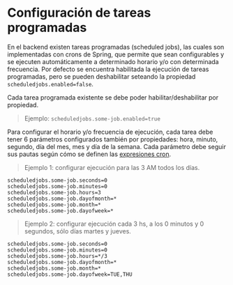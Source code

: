 # Configuración de tareas programadas

En el backend existen tareas programadas (scheduled jobs), las cuales son implementadas con crons de Spring, que permite que sean configurables y se ejecuten automáticamente a determinado horario y/o con determinada frecuencia. Por defecto se encuentra habilitada la ejecución de tareas programadas, pero se pueden deshabilitar seteando la propiedad `scheduledjobs.enabled=false`.

Cada tarea programada existente se debe poder habilitar/deshabilitar por propiedad.
> Ejemplo: `scheduledjobs.some-job.enabled=true`

Para configurar el horario y/o frecuencia de ejecución, cada tarea debe tener 6 parámetros configurados también por propiedades: hora, minuto, segundo, día del mes, mes y día de la semana. Cada parámetro debe seguir sus pautas según cómo se definen las [expresiones cron](https://docs.oracle.com/cd/E12058_01/doc/doc.1014/e12030/cron_expressions.htm).

> Ejemplo 1: configurar ejecución para las 3 AM todos los días.
```
scheduledjobs.some-job.seconds=0
scheduledjobs.some-job.minutes=0
scheduledjobs.some-job.hours=3
scheduledjobs.some-job.dayofmonth=*
scheduledjobs.some-job.month=*
scheduledjobs.some-job.dayofweek=*
```

> Ejemplo 2: configurar ejecución cada 3 hs, a los 0 minutos y 0 segundos, sólo días martes y jueves.
```
scheduledjobs.some-job.seconds=0
scheduledjobs.some-job.minutes=0
scheduledjobs.some-job.hours=*/3
scheduledjobs.some-job.dayofmonth=*
scheduledjobs.some-job.month=*
scheduledjobs.some-job.dayofweek=TUE,THU
```